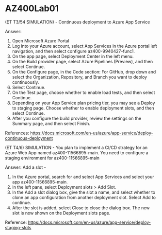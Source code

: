 # AZ400Lab01 

(ET T3/54 SIMULATION) - Continuous deployment to Azure App Service

Answer:
1. Open Microsoft Azure Portal
2. Log into your Azure account, select App Services in the Azure portal left navigation, and then select configure az400-9940427-func1.
3. On the app page, select Deployment Center in the left menu.
4. On the Build provider page, select Azure Pipelines (Preview), and then select Continue.
5. On the Configure page, in the Code section:
For GitHub, drop down and select the Organization, Repository, and Branch you want to deploy continuously.
6. Select Continue.
7. On the Test page, choose whether to enable load tests, and then select Continue.
8. Depending on your App Service plan pricing tier, you may see a Deploy to staging page. Choose whether to enable deployment slots, and then
select Continue.
9. After you configure the build provider, review the settings on the Summary page, and then select Finish.

References: https://docs.microsoft.com/en-us/azure/app-service/deploy-continuous-deployment



(ET T4/6) SIMULATION - You plan to implement a CI/CD strategy for an Azure Web App named az400-11566895-main. 
You need to configure a staging environment for az400-11566895-main

Answer: Add a slot -
1. In the Azure portal, search for and select App Services and select your app az400-11566895-main.
2. In the left pane, select Deployment slots > Add Slot.
3. In the Add a slot dialog box, give the slot a name, and select whether to clone an app configuration from another deployment slot. Select Add to continue.
4. After the slot is added, select Close to close the dialog box. The new slot is now shown on the Deployment slots page. 

Reference: https://docs.microsoft.com/en-us/azure/app-service/deploy-staging-slots
